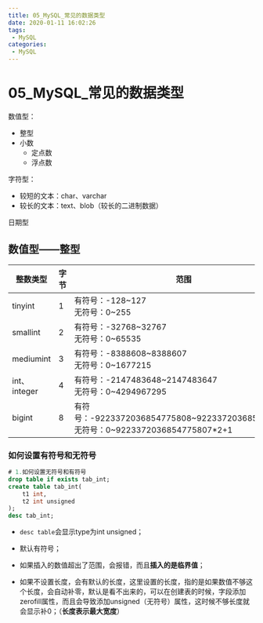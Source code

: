 ```yaml
---
title: 05_MySQL_常见的数据类型
date: 2020-01-11 16:02:26
tags: 
 - MySQL
categories:
 - MySQL
---
```


# 05_MySQL_常见的数据类型

数值型：

- 整型
- 小数
  - 定点数
  - 浮点数

字符型：

- 较短的文本：char、varchar
- 较长的文本：text、blob（较长的二进制数据）

日期型



## 数值型——整型

| 整数类型     | 字节 | 范围                                                         |
| ------------ | ---- | ------------------------------------------------------------ |
| tinyint      | 1    | 有符号：-128~127<br />无符号：0~255                          |
| smallint     | 2    | 有符号：-32768~32767<br />无符号：0~65535                    |
| mediumint    | 3    | 有符号：-8388608~8388607<br />无符号：0~1677215              |
| int、integer | 4    | 有符号：-2147483648~2147483647<br />无符号：0~4294967295     |
| bigint       | 8    | 有符号：-9223372036854775808~9223372036854775807<br />无符号：0~9223372036854775807*2+1 |



### 如何设置有符号和无符号

```sql
# 1.如何设置无符号和有符号
drop table if exists tab_int;
create table tab_int(
    t1 int,
    t2 int unsigned
);
desc tab_int;
```

- `desc table`会显示type为int unsigned；

- 默认有符号；
- 如果插入的数值超出了范围，会报错，而且**插入的是临界值**；
- 如果不设置长度，会有默认的长度，这里设置的长度，指的是如果数值不够这个长度，会自动补零，默认是看不出来的，可以在创建表的时候，字段添加zerofill属性，而且会导致添加unsigned（无符号）属性，这时候不够长度就会显示补0；（**长度表示最大宽度**）



